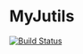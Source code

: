 # MyJutils

[![Build Status](https://github.com/ailov99/MyJutils.jl/actions/workflows/CI.yml/badge.svg?branch=main)](https://github.com/ailov99/MyJutils.jl/actions/workflows/CI.yml?query=branch%3Amain)
